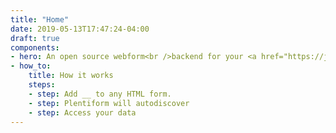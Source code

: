 ```yaml
---
title: "Home"
date: 2019-05-13T17:47:24-04:00
draft: true
components:
- hero: An open source webform<br />backend for your <a href="https://jamstack.org/" target="_blank" rel="noopener noreferrer">JAMstack</a> sites.
- how_to:
    title: How it works
    steps:
    - step: Add __ to any HTML form.
    - step: Plentiform will autodiscover
    - step: Access your data
---
```

